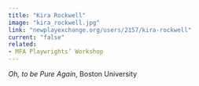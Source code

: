 ```yaml
---
title: "Kira Rockwell"
image: "kira_rockwell.jpg"
link: "newplayexchange.org/users/2157/kira-rockwell"
current: "false"
related:
- MFA Playwrights’ Workshop
---
```


*Oh, to be Pure Again*, Boston University

